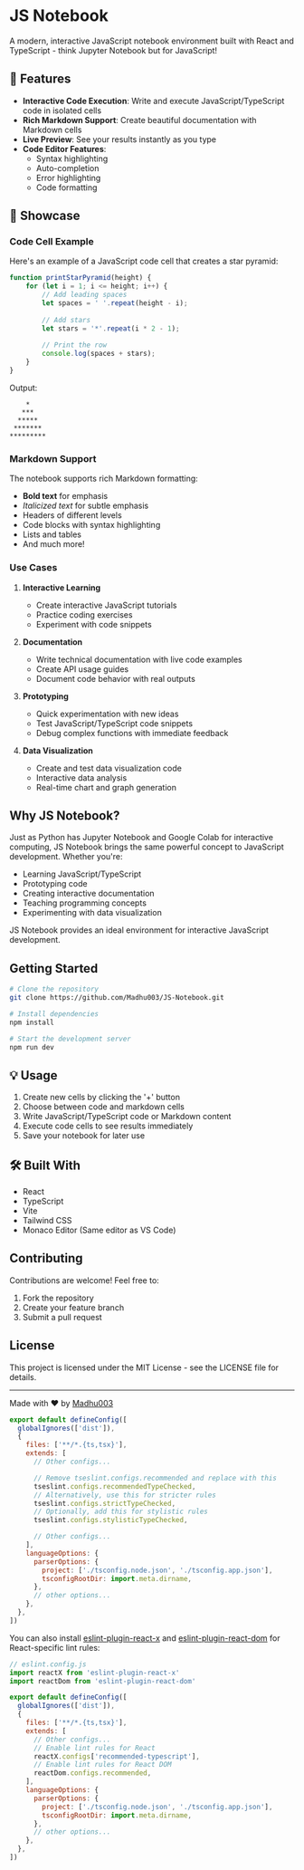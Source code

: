 # JS Notebook

A modern, interactive JavaScript notebook environment built with React and TypeScript - think Jupyter Notebook but for JavaScript!

## 🚀 Features

- **Interactive Code Execution**: Write and execute JavaScript/TypeScript code in isolated cells
- **Rich Markdown Support**: Create beautiful documentation with Markdown cells
- **Live Preview**: See your results instantly as you type
- **Code Editor Features**:
  - Syntax highlighting
  - Auto-completion
  - Error highlighting
  - Code formatting

## 🎯 Showcase

### Code Cell Example

Here's an example of a JavaScript code cell that creates a star pyramid:

```javascript
function printStarPyramid(height) {
    for (let i = 1; i <= height; i++) {
        // Add leading spaces
        let spaces = ' '.repeat(height - i);
        
        // Add stars
        let stars = '*'.repeat(i * 2 - 1);
        
        // Print the row
        console.log(spaces + stars);
    }
}
```

Output:

```text
    *
   ***
  *****
 *******
*********
```

### Markdown Support

The notebook supports rich Markdown formatting:

- **Bold text** for emphasis
- _Italicized text_ for subtle emphasis
- Headers of different levels
- Code blocks with syntax highlighting
- Lists and tables
- And much more!

### Use Cases

1. **Interactive Learning**
   - Create interactive JavaScript tutorials
   - Practice coding exercises
   - Experiment with code snippets

2. **Documentation**
   - Write technical documentation with live code examples
   - Create API usage guides
   - Document code behavior with real outputs

3. **Prototyping**
   - Quick experimentation with new ideas
   - Test JavaScript/TypeScript code snippets
   - Debug complex functions with immediate feedback

4. **Data Visualization**
   - Create and test data visualization code
   - Interactive data analysis
   - Real-time chart and graph generation

## Why JS Notebook?

Just as Python has Jupyter Notebook and Google Colab for interactive computing, JS Notebook brings the same powerful concept to JavaScript development. Whether you're:

- Learning JavaScript/TypeScript
- Prototyping code
- Creating interactive documentation
- Teaching programming concepts
- Experimenting with data visualization

JS Notebook provides an ideal environment for interactive JavaScript development.

## Getting Started

```bash
# Clone the repository
git clone https://github.com/Madhu003/JS-Notebook.git

# Install dependencies
npm install

# Start the development server
npm run dev
```

## 💡 Usage

1. Create new cells by clicking the '+' button
2. Choose between code and markdown cells
3. Write JavaScript/TypeScript code or Markdown content
4. Execute code cells to see results immediately
5. Save your notebook for later use

## 🛠️ Built With

- React
- TypeScript
- Vite
- Tailwind CSS
- Monaco Editor (Same editor as VS Code)

## Contributing

Contributions are welcome! Feel free to:

1. Fork the repository
2. Create your feature branch
3. Submit a pull request

## License

This project is licensed under the MIT License - see the LICENSE file for details.

---

Made with ❤️ by [Madhu003](https://github.com/Madhu003)

```js
export default defineConfig([
  globalIgnores(['dist']),
  {
    files: ['**/*.{ts,tsx}'],
    extends: [
      // Other configs...

      // Remove tseslint.configs.recommended and replace with this
      tseslint.configs.recommendedTypeChecked,
      // Alternatively, use this for stricter rules
      tseslint.configs.strictTypeChecked,
      // Optionally, add this for stylistic rules
      tseslint.configs.stylisticTypeChecked,

      // Other configs...
    ],
    languageOptions: {
      parserOptions: {
        project: ['./tsconfig.node.json', './tsconfig.app.json'],
        tsconfigRootDir: import.meta.dirname,
      },
      // other options...
    },
  },
])
```

You can also install [eslint-plugin-react-x](https://github.com/Rel1cx/eslint-react/tree/main/packages/plugins/eslint-plugin-react-x) and [eslint-plugin-react-dom](https://github.com/Rel1cx/eslint-react/tree/main/packages/plugins/eslint-plugin-react-dom) for React-specific lint rules:

```js
// eslint.config.js
import reactX from 'eslint-plugin-react-x'
import reactDom from 'eslint-plugin-react-dom'

export default defineConfig([
  globalIgnores(['dist']),
  {
    files: ['**/*.{ts,tsx}'],
    extends: [
      // Other configs...
      // Enable lint rules for React
      reactX.configs['recommended-typescript'],
      // Enable lint rules for React DOM
      reactDom.configs.recommended,
    ],
    languageOptions: {
      parserOptions: {
        project: ['./tsconfig.node.json', './tsconfig.app.json'],
        tsconfigRootDir: import.meta.dirname,
      },
      // other options...
    },
  },
])
```
